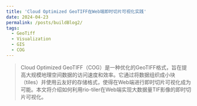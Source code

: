```yaml
---
title: 'Cloud Optimized GeoTIFF在Web端即时切片可视化实践'
date: 2024-04-23
permalink: /posts/buildBlog2/
tags:
  - GeoTiff
  - Visualization
  - GIS
  - COG
---
```


> Cloud Optimized GeoTIFF（COG）是一种优化的GeoTIFF格式，旨在提高大规模地理空间数据的访问速度和效率。它通过将数据组织成小块（tiles）并使用云友好的存储格式，使得在Web端进行即时切片可视化成为可能。本文将介绍如何利用rio-tiler在Web端实现大数据量TIF影像的即时切片可视化。